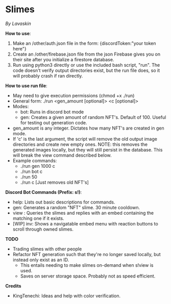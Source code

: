 # Slimes
*By Lavaskin*

**How to use**:
1. Make an /other/auth.json file in the form: {discordToken:"your token here"}
2. Create an /other/firebase.json file from the json Firebase gives you on their site after you initialize a firestore database.
3. Run using python3 directly or use the included bash script, "run". The code doesn't verify output directories exist, but the run file does, so it will probably crash if ran directly.

**How to use run file**:
- May need to give execution permissions (chmod +x ./run)
- General form: ./run <mode> <gen_amount [optional]> <c [optional]>
- Modes:
	- bot: Runs in discord bot mode
	- gen: Creates a given amount of random NFT's. Default of 100. Useful for testing out generation code.
- gen_amount is any integer. Dictates how many NFT's are created in gen mode.
- If 'c' is the last argument, the script will remove the old output image directories and create new empty ones. NOTE: this removes the generated images locally, but they will still persist in the database. This will break the view command described below.
- Example commands:
	- ./run gen 1000 c
	- ./run bot c
	- ./run 50
	- ./run c [Just removes old NFT's]

**Discord Bot Commands (Prefix: s!)**:
- help: Lists out basic descriptions for commands.
- gen: Generates a random "NFT" slime. 30 minute cooldown.
- view <id>: Queries the slimes and replies with an embed containing the matching one if it exists.
- [WIP] inv: Shows a navigatable embed menu with reaction buttons to scroll through owned slimes.

**TODO**
- Trading slimes with other people
- Refactor NFT generation such that they're no longer saved locally, but instead only exist as an ID.
	- This entails needing to make slimes on-demand when s!view is used.
	- Saves on server storage space. Probably not as speed efficient.

**Credits**
- KingTenechi: Ideas and help with color verification.